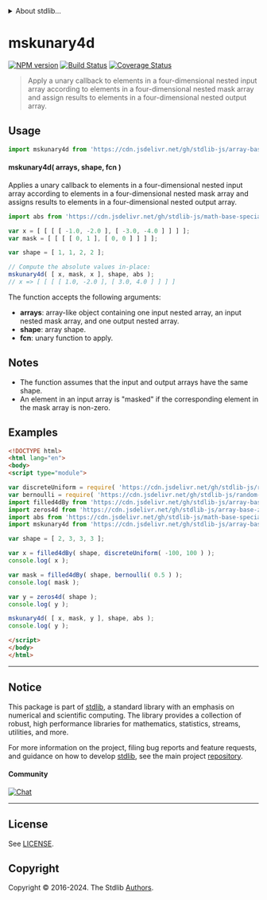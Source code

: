 <!--

@license Apache-2.0

Copyright (c) 2024 The Stdlib Authors.

Licensed under the Apache License, Version 2.0 (the "License");
you may not use this file except in compliance with the License.
You may obtain a copy of the License at

   http://www.apache.org/licenses/LICENSE-2.0

Unless required by applicable law or agreed to in writing, software
distributed under the License is distributed on an "AS IS" BASIS,
WITHOUT WARRANTIES OR CONDITIONS OF ANY KIND, either express or implied.
See the License for the specific language governing permissions and
limitations under the License.

-->


<details>
  <summary>
    About stdlib...
  </summary>
  <p>We believe in a future in which the web is a preferred environment for numerical computation. To help realize this future, we've built stdlib. stdlib is a standard library, with an emphasis on numerical and scientific computation, written in JavaScript (and C) for execution in browsers and in Node.js.</p>
  <p>The library is fully decomposable, being architected in such a way that you can swap out and mix and match APIs and functionality to cater to your exact preferences and use cases.</p>
  <p>When you use stdlib, you can be absolutely certain that you are using the most thorough, rigorous, well-written, studied, documented, tested, measured, and high-quality code out there.</p>
  <p>To join us in bringing numerical computing to the web, get started by checking us out on <a href="https://github.com/stdlib-js/stdlib">GitHub</a>, and please consider <a href="https://opencollective.com/stdlib">financially supporting stdlib</a>. We greatly appreciate your continued support!</p>
</details>

# mskunary4d

[![NPM version][npm-image]][npm-url] [![Build Status][test-image]][test-url] [![Coverage Status][coverage-image]][coverage-url] <!-- [![dependencies][dependencies-image]][dependencies-url] -->

> Apply a unary callback to elements in a four-dimensional nested input array according to elements in a four-dimensional nested mask array and assign results to elements in a four-dimensional nested output array.

<section class="intro">

</section>

<!-- /.intro -->



<section class="usage">

## Usage

```javascript
import mskunary4d from 'https://cdn.jsdelivr.net/gh/stdlib-js/array-base-mskunary4d@esm/index.mjs';
```

#### mskunary4d( arrays, shape, fcn )

Applies a unary callback to elements in a four-dimensional nested input array according to elements in a four-dimensional nested mask array and assigns results to elements in a four-dimensional nested output array.

```javascript
import abs from 'https://cdn.jsdelivr.net/gh/stdlib-js/math-base-special-abs@esm/index.mjs';

var x = [ [ [ [ -1.0, -2.0 ], [ -3.0, -4.0 ] ] ] ];
var mask = [ [ [ [ 0, 1 ], [ 0, 0 ] ] ] ];

var shape = [ 1, 1, 2, 2 ];

// Compute the absolute values in-place:
mskunary4d( [ x, mask, x ], shape, abs );
// x => [ [ [ [ 1.0, -2.0 ], [ 3.0, 4.0 ] ] ] ]
```

The function accepts the following arguments:

-   **arrays**: array-like object containing one input nested array, an input nested mask array, and one output nested array.
-   **shape**: array shape.
-   **fcn**: unary function to apply.

</section>

<!-- /.usage -->

<section class="notes">

## Notes

-   The function assumes that the input and output arrays have the same shape.
-   An element in an input array is "masked" if the corresponding element in the mask array is non-zero.

</section>

<!-- /.notes -->

<section class="examples">

## Examples

<!-- eslint no-undef: "error" -->

```html
<!DOCTYPE html>
<html lang="en">
<body>
<script type="module">

var discreteUniform = require( 'https://cdn.jsdelivr.net/gh/stdlib-js/random-base-discrete-uniform' ).factory;
var bernoulli = require( 'https://cdn.jsdelivr.net/gh/stdlib-js/random-base-bernoulli' ).factory;
import filled4dBy from 'https://cdn.jsdelivr.net/gh/stdlib-js/array-base-filled4d-by@esm/index.mjs';
import zeros4d from 'https://cdn.jsdelivr.net/gh/stdlib-js/array-base-zeros4d@esm/index.mjs';
import abs from 'https://cdn.jsdelivr.net/gh/stdlib-js/math-base-special-abs@esm/index.mjs';
import mskunary4d from 'https://cdn.jsdelivr.net/gh/stdlib-js/array-base-mskunary4d@esm/index.mjs';

var shape = [ 2, 3, 3, 3 ];

var x = filled4dBy( shape, discreteUniform( -100, 100 ) );
console.log( x );

var mask = filled4dBy( shape, bernoulli( 0.5 ) );
console.log( mask );

var y = zeros4d( shape );
console.log( y );

mskunary4d( [ x, mask, y ], shape, abs );
console.log( y );

</script>
</body>
</html>
```

</section>

<!-- /.examples -->

<!-- Section for related `stdlib` packages. Do not manually edit this section, as it is automatically populated. -->

<section class="related">

</section>

<!-- /.related -->

<!-- Section for all links. Make sure to keep an empty line after the `section` element and another before the `/section` close. -->


<section class="main-repo" >

* * *

## Notice

This package is part of [stdlib][stdlib], a standard library with an emphasis on numerical and scientific computing. The library provides a collection of robust, high performance libraries for mathematics, statistics, streams, utilities, and more.

For more information on the project, filing bug reports and feature requests, and guidance on how to develop [stdlib][stdlib], see the main project [repository][stdlib].

#### Community

[![Chat][chat-image]][chat-url]

---

## License

See [LICENSE][stdlib-license].


## Copyright

Copyright &copy; 2016-2024. The Stdlib [Authors][stdlib-authors].

</section>

<!-- /.stdlib -->

<!-- Section for all links. Make sure to keep an empty line after the `section` element and another before the `/section` close. -->

<section class="links">

[npm-image]: http://img.shields.io/npm/v/@stdlib/array-base-mskunary4d.svg
[npm-url]: https://npmjs.org/package/@stdlib/array-base-mskunary4d

[test-image]: https://github.com/stdlib-js/array-base-mskunary4d/actions/workflows/test.yml/badge.svg?branch=main
[test-url]: https://github.com/stdlib-js/array-base-mskunary4d/actions/workflows/test.yml?query=branch:main

[coverage-image]: https://img.shields.io/codecov/c/github/stdlib-js/array-base-mskunary4d/main.svg
[coverage-url]: https://codecov.io/github/stdlib-js/array-base-mskunary4d?branch=main

<!--

[dependencies-image]: https://img.shields.io/david/stdlib-js/array-base-mskunary4d.svg
[dependencies-url]: https://david-dm.org/stdlib-js/array-base-mskunary4d/main

-->

[chat-image]: https://img.shields.io/gitter/room/stdlib-js/stdlib.svg
[chat-url]: https://app.gitter.im/#/room/#stdlib-js_stdlib:gitter.im

[stdlib]: https://github.com/stdlib-js/stdlib

[stdlib-authors]: https://github.com/stdlib-js/stdlib/graphs/contributors

[umd]: https://github.com/umdjs/umd
[es-module]: https://developer.mozilla.org/en-US/docs/Web/JavaScript/Guide/Modules

[deno-url]: https://github.com/stdlib-js/array-base-mskunary4d/tree/deno
[deno-readme]: https://github.com/stdlib-js/array-base-mskunary4d/blob/deno/README.md
[umd-url]: https://github.com/stdlib-js/array-base-mskunary4d/tree/umd
[umd-readme]: https://github.com/stdlib-js/array-base-mskunary4d/blob/umd/README.md
[esm-url]: https://github.com/stdlib-js/array-base-mskunary4d/tree/esm
[esm-readme]: https://github.com/stdlib-js/array-base-mskunary4d/blob/esm/README.md
[branches-url]: https://github.com/stdlib-js/array-base-mskunary4d/blob/main/branches.md

[stdlib-license]: https://raw.githubusercontent.com/stdlib-js/array-base-mskunary4d/main/LICENSE

</section>

<!-- /.links -->

